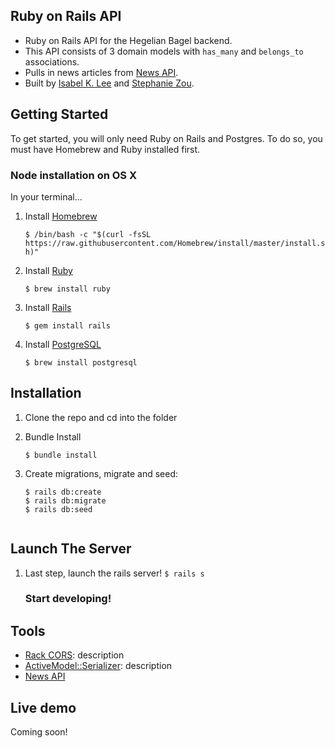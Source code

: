 ## Ruby on Rails API
* Ruby on Rails API for the Hegelian Bagel backend.
* This API consists of 3 domain models with `has_many` and `belongs_to` associations.
* Pulls in news articles from [News API](https://newsapi.org).
* Built by [Isabel K. Lee](https://www.kleetime.com) and [Stephanie Zou](https://github.com/stephaniezou1).

## Getting Started

To get started, you will only need Ruby on Rails and Postgres. To do so, you must have Homebrew and Ruby installed first.

### Node installation on OS X

In your terminal...

1. Install [Homebrew](https://brew.sh/)

    ```$ /bin/bash -c "$(curl -fsSL https://raw.githubusercontent.com/Homebrew/install/master/install.sh)"```
  
2. Install [Ruby](https://www.ruby-lang.org/en/)
    
    ```$ brew install ruby```

3. Install [Rails](https://rubyonrails.org/)

    ```$ gem install rails```

4. Install [PostgreSQL](https://www.postgresql.org/)

    ```$ brew install postgresql```


## Installation

1. Clone the repo and cd into the folder
2. Bundle Install

    ```$ bundle install```
    
3. Create migrations, migrate and seed:

    ```
    $ rails db:create
    $ rails db:migrate
    $ rails db:seed
       
## Launch The Server

1. Last step, launch the rails server!
    ```$ rails s```
    
    ### Start developing!


## Tools

* [Rack CORS](https://github.com/cyu/rack-cors): description
* [ActiveModel::Serializer](https://github.com/rails-api/active_model_serializers): description
* [News API](https://newsapi.org)

## Live demo
Coming soon!
